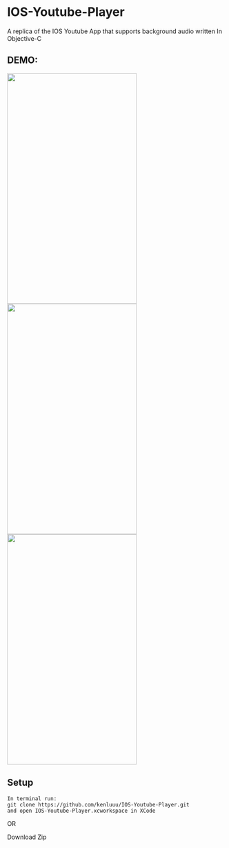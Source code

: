 # IOS-Youtube-Player
A replica of the IOS Youtube App that supports background audio written In Objective-C

## DEMO:
<img src="https://im5.ezgif.com/tmp/ezgif-5-0fe2906598.gif" width="300" height="533"></img>
<img src="https://im5.ezgif.com/tmp/ezgif-5-3fdc887778.gif" width="300" height="533"></img>
<img src="https://im5.ezgif.com/tmp/ezgif-5-0b6151f34d.gif" width="300" height="533"></img>

## Setup
```
In terminal run:
git clone https://github.com/kenluuu/IOS-Youtube-Player.git 
and open IOS-Youtube-Player.xcworkspace in XCode
```

OR

Download Zip





